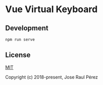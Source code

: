 # Vue Virtual Keyboard


## Development

`npm run serve`

## License
[MIT](http://opensource.org/licenses/MIT)

Copyright (c) 2018-present, Jose Raul Pérez